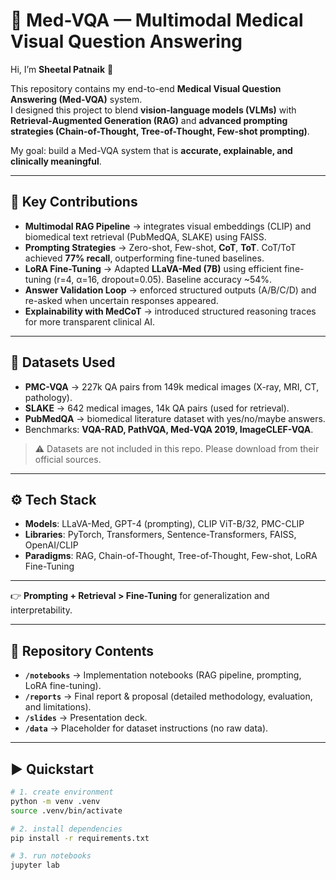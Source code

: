 # 🏥 Med-VQA — Multimodal Medical Visual Question Answering

Hi, I’m **Sheetal Patnaik** 👋  

This repository contains my end-to-end **Medical Visual Question Answering (Med-VQA)** system.  
I designed this project to blend **vision-language models (VLMs)** with **Retrieval-Augmented Generation (RAG)** and **advanced prompting strategies (Chain-of-Thought, Tree-of-Thought, Few-shot prompting)**.  

My goal: build a Med-VQA system that is **accurate, explainable, and clinically meaningful**.  

---

## 🔑 Key Contributions
- **Multimodal RAG Pipeline** → integrates visual embeddings (CLIP) and biomedical text retrieval (PubMedQA, SLAKE) using FAISS.  
- **Prompting Strategies** → Zero-shot, Few-shot, **CoT**, **ToT**. CoT/ToT achieved **77% recall**, outperforming fine-tuned baselines.  
- **LoRA Fine-Tuning** → Adapted **LLaVA-Med (7B)** using efficient fine-tuning (r=4, α=16, dropout=0.05). Baseline accuracy ~54%.  
- **Answer Validation Loop** → enforced structured outputs (A/B/C/D) and re-asked when uncertain responses appeared.  
- **Explainability with MedCoT** → introduced structured reasoning traces for more transparent clinical AI.  

---

## 🧪 Datasets Used
- **PMC-VQA** → 227k QA pairs from 149k medical images (X-ray, MRI, CT, pathology).  
- **SLAKE** → 642 medical images, 14k QA pairs (used for retrieval).  
- **PubMedQA** → biomedical literature dataset with yes/no/maybe answers.  
- Benchmarks: **VQA-RAD, PathVQA, Med-VQA 2019, ImageCLEF-VQA**.  

> ⚠️ Datasets are not included in this repo. Please download from their official sources.

---

## ⚙️ Tech Stack
- **Models**: LLaVA-Med, GPT-4 (prompting), CLIP ViT-B/32, PMC-CLIP  
- **Libraries**: PyTorch, Transformers, Sentence-Transformers, FAISS, OpenAI/CLIP  
- **Paradigms**: RAG, Chain-of-Thought, Tree-of-Thought, Few-shot, LoRA Fine-Tuning  

---


👉 **Prompting + Retrieval > Fine-Tuning** for generalization and interpretability.

---

## 📂 Repository Contents
- **`/notebooks`** → Implementation notebooks (RAG pipeline, prompting, LoRA fine-tuning).  
- **`/reports`** → Final report & proposal (detailed methodology, evaluation, and limitations).  
- **`/slides`** → Presentation deck.  
- **`/data`** → Placeholder for dataset instructions (no raw data).  

---

## ▶️ Quickstart
```bash
# 1. create environment
python -m venv .venv
source .venv/bin/activate

# 2. install dependencies
pip install -r requirements.txt

# 3. run notebooks
jupyter lab
